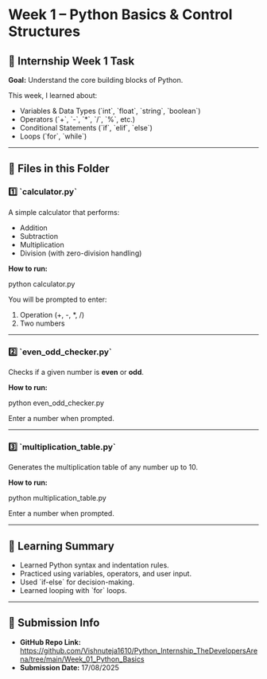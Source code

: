 # Week 1 – Python Basics & Control Structures

## 📅 Internship Week 1 Task
**Goal:** Understand the core building blocks of Python.  

This week, I learned about:
- Variables & Data Types (\`int\`, \`float\`, \`string\`, \`boolean\`)
- Operators (\`+\`, \`-\`, \`*\`, \`/\`, \`%\`, etc.)
- Conditional Statements (\`if\`, \`elif\`, \`else\`)
- Loops (\`for\`, \`while\`)

---

## 📂 Files in this Folder

### 1️⃣ \`calculator.py\`
A simple calculator that performs:
- Addition
- Subtraction
- Multiplication
- Division (with zero-division handling)

**How to run:**

python calculator.py

You will be prompted to enter:
1. Operation (+, -, *, /)
2. Two numbers

---

### 2️⃣ \`even_odd_checker.py\`
Checks if a given number is **even** or **odd**.

**How to run:**

python even_odd_checker.py

Enter a number when prompted.

---

### 3️⃣ \`multiplication_table.py\`
Generates the multiplication table of any number up to 10.

**How to run:**

python multiplication_table.py

Enter a number when prompted.

---

## 📝 Learning Summary
- Learned Python syntax and indentation rules.
- Practiced using variables, operators, and user input.
- Used \`if-else\` for decision-making.
- Learned looping with \`for\` loops.

---

## 📌 Submission Info
- **GitHub Repo Link:** https://github.com/Vishnuteja1610/Python_Internship_TheDevelopersArena/tree/main/Week_01_Python_Basics
- **Submission Date:** 17/08/2025
